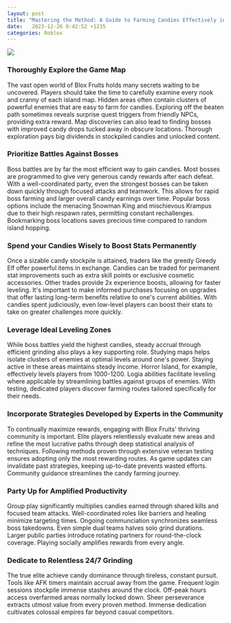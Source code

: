 ```yaml
---
layout: post
title: "Mastering the Method: A Guide to Farming Candies Effectively in Blox Fruits"
date:   2023-12-26 0:42:52 +1235
categories: Roblox
---
```

![](https://gamelevate.com/wp-content/uploads/2023/12/How-to-get-Candy-in-Blox-Fruits-and-why-you-need-to-hurry-up-1.jpg)

### Thoroughly Explore the Game Map

The vast open world of Blox Fruits holds many secrets waiting to be uncovered. Players should take the time to carefully examine every nook and cranny of each island map. Hidden areas often contain clusters of powerful enemies that are easy to farm for candies. Exploring off the beaten path sometimes reveals surprise quest triggers from friendly NPCs, providing extra reward. Map discoveries can also lead to finding bosses with improved candy drops tucked away in obscure locations. Thorough exploration pays big dividends in stockpiled candies and unlocked content.

### Prioritize Battles Against Bosses

Boss battles are by far the most efficient way to gain candies. Most bosses are programmed to give very generous candy rewards after each defeat. With a well-coordinated party, even the strongest bosses can be taken down quickly through focused attacks and teamwork. This allows for rapid boss farming and larger overall candy earnings over time. Popular boss options include the menacing Snowman King and mischievous Krampus due to their high respawn rates, permitting constant rechallenges. Bookmarking boss locations saves precious time compared to random island hopping.

### Spend your Candies Wisely to Boost Stats Permanently

Once a sizable candy stockpile is attained, traders like the greedy Greedy Elf offer powerful items in exchange. Candies can be traded for permanent stat improvements such as extra skill points or exclusive cosmetic accessories. Other trades provide 2x experience boosts, allowing for faster leveling. It's important to make informed purchases focusing on upgrades that offer lasting long-term benefits relative to one's current abilities. With candies spent judiciously, even low-level players can boost their stats to take on greater challenges more quickly.

### Leverage Ideal Leveling Zones

While boss battles yield the highest candies, steady accrual through efficient grinding also plays a key supporting role. Studying maps helps isolate clusters of enemies at optimal levels around one's power. Staying active in these areas maintains steady income. Horror Island, for example, effectively levels players from 1000-1200. Logia abilities facilitate leveling where applicable by streamlining battles against groups of enemies. With testing, dedicated players discover farming routes tailored specifically for their needs.

### Incorporate Strategies Developed by Experts in the Community

To continually maximize rewards, engaging with Blox Fruits' thriving community is important. Elite players relentlessly evaluate new areas and refine the most lucrative paths through deep statistical analysis of techniques. Following methods proven through extensive veteran testing ensures adopting only the most rewarding routes. As game updates can invalidate past strategies, keeping up-to-date prevents wasted efforts. Community guidance streamlines the candy farming journey.

### Party Up for Amplified Productivity

Group play significantly multiplies candies earned through shared kills and focused team attacks. Well-coordinated roles like barriers and healing minimize targeting times. Ongoing communciation synchronizes seamless boss takedowns. Even simple dual teams halves solo grind durations. Larger public parties introduce rotating partners for round-the-clock coverage. Playing socially amplifies rewards from every angle.

### Dedicate to Relentless 24/7 Grinding

The true elite achieve candy dominance through tireless, constant pursuit. Tools like AFK timers maintain accrual away from the game. Frequent login sessions stockpile immense stashes around the clock. Off-peak hours access overfarmed areas normally locked down. Sheer perseverance extracts utmost value from every proven method. Immense dedication cultivates colossal empires far beyond casual competitors.
